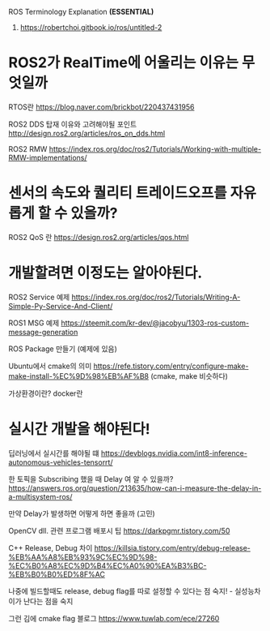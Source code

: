 ROS Terminology Explanation __(ESSENTIAL)__
  1. https://robertchoi.gitbook.io/ros/untitled-2



# ROS2가 RealTime에 어울리는 이유는 무엇일까

RTOS란
https://blog.naver.com/brickbot/220437431956

ROS2 DDS 탑재 이유와 고려해야될 포인트
http://design.ros2.org/articles/ros_on_dds.html

ROS2 RMW 
https://index.ros.org/doc/ros2/Tutorials/Working-with-multiple-RMW-implementations/

# 센서의 속도와 퀄리티 트레이드오프를 자유롭게 할 수 있을까?

ROS2 QoS 란
https://design.ros2.org/articles/qos.html

# 개발할려면 이정도는 알아야된다. 

ROS2 Service 예제
https://index.ros.org/doc/ros2/Tutorials/Writing-A-Simple-Py-Service-And-Client/

ROS1 MSG 예제
https://steemit.com/kr-dev/@jacobyu/1303-ros-custom-message-generation

ROS Package 만들기
(예제에 있음)

Ubuntu에서 cmake의 의미
https://refe.tistory.com/entry/configure-make-make-install-%EC%9D%98%EB%AF%B8
(cmake, make 비슷하다)

가상환경이란? docker란


# 실시간 개발을 해야된다! 

딥러닝에서 실시간를 해야될 떄
https://devblogs.nvidia.com/int8-inference-autonomous-vehicles-tensorrt/

한 토픽을 Subscribing 했을 때 Delay 여 알 수 있을까?
https://answers.ros.org/question/213635/how-can-i-measure-the-delay-in-a-multisystem-ros/

만약 Delay가 발생하면 어떻게 하면 좋을까
(고민)

OpenCV dll. 관련 프로그램 배포시 팁
https://darkpgmr.tistory.com/50

C++ Release, Debug 차이
https://killsia.tistory.com/entry/debug-release-%EB%AA%A8%EB%93%9C%EC%9D%98-%EC%B0%A8%EC%9D%B4%EC%A0%90%EA%B3%BC-%EB%B0%B0%ED%8F%AC

나중에 빌드할때도 release, debug flag를 따로 설정할 수 있다는 점 숙지! - 실성능차이가 난다는 점을 숙지

그런 김에 cmake flag 블로그 
https://www.tuwlab.com/ece/27260



